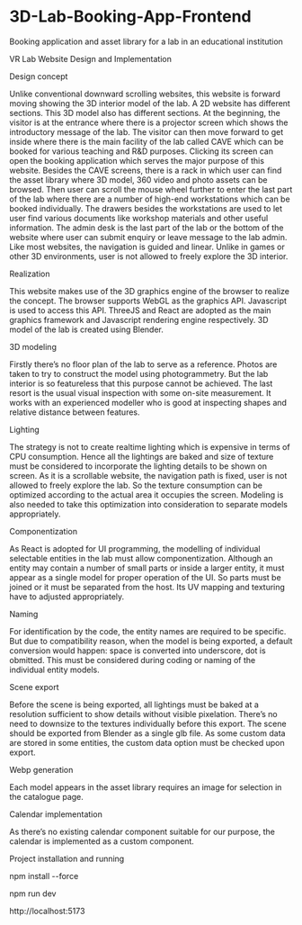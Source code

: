 # 3D-Lab-Booking-App-Frontend
Booking application and asset library for a lab in an educational institution


VR Lab Website Design and Implementation


Design concept

Unlike conventional downward scrolling websites, this website is forward moving showing the 3D interior model of the lab. A 2D website has different sections. This 3D model also has different sections. At the beginning, the visitor is at the entrance where there is a projector screen which shows the introductory message of the lab. The visitor can then move forward to get inside where there is the main facility of the lab called CAVE which can be booked for various teaching and R&D purposes. Clicking its screen can open the booking application which serves the major purpose of this website. Besides the CAVE screens, there is a rack in which user can find the asset library where 3D model, 360 video and photo assets can be browsed. Then user can scroll the mouse wheel further to enter the last part of the lab where there are a number of high-end workstations which can be booked individually. The drawers besides the workstations are used to let user find various documents like workshop materials and other useful information. The admin desk is the last part of the lab or the bottom of the website where user can submit enquiry or leave message to the lab admin. Like most websites, the navigation is guided and linear. Unlike in games or other 3D environments, user is not allowed to freely explore the 3D interior.


Realization

This website makes use of the 3D graphics engine of the browser to realize the concept. The browser supports WebGL as the graphics API. Javascript is used to access this API. ThreeJS and React are adopted as the main graphics framework and Javascript rendering engine respectively. 3D model of the lab is created using Blender.


3D modeling

Firstly there’s no floor plan of the lab to serve as a reference. Photos are taken to try to construct the model using photogrammetry. But the lab interior is so featureless that this purpose cannot be achieved. The last resort is the usual visual inspection with some on-site measurement. It works with an experienced modeller who is good at inspecting shapes and relative distance between features.


Lighting

The strategy is not to create realtime lighting which is expensive in terms of CPU consumption. Hence all the lightings are baked and size of texture must be considered to incorporate the lighting details to be shown on screen. As it is a scrollable website, the navigation path is fixed, user is not allowed to freely explore the lab. So the texture consumption can be optimized according to the actual area it occupies the screen. Modeling is also needed to take this optimization into consideration to separate models appropriately.


Componentization

As React is adopted for UI programming, the modelling of individual selectable entities in the lab must allow componentization. Although an entity may contain a number of small parts or inside a larger entity, it must appear as a single model for proper operation of the UI. So parts must be joined or it must be separated from the host. Its UV mapping and texturing have to adjusted appropriately.


Naming

For identification by the code, the entity names are required to be specific. But due to compatibility reason, when the model is being exported, a default conversion would happen: space is converted into underscore, dot is obmitted. This must be considered during coding or naming of the individual entity models.


Scene export

Before the scene is being exported, all lightings must be baked at a resolution sufficient to show details without visible pixelation. There’s no need to downsize to the textures individually before this export. The scene should be exported from Blender as a single glb file. As some custom data are stored in some entities, the custom data option must be checked upon export.

Webp generation

Each model appears in the asset library requires an image for selection in the catalogue page.

Calendar implementation

As there’s no existing calendar component suitable for our purpose, the calendar is implemented as a custom component.


Project installation and running

npm install --force

npm run dev

http://localhost:5173